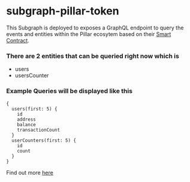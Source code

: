 # subgraph-pillar-token
This Subgraph is deployed to exposes a GraphQL endpoint to query the events and entities within the Pillar ecosytem based on their [Smart Contract](https://etherscan.io/address/0xe3818504c1b32bf1557b16c238b2e01fd3149c17). 

### There are 2 entities that can be queried right now which is 
* users
* usersCounter


### Example Queries will be displayed like this
```
{
  users(first: 5) {
    id
    address
    balance
    transactionCount
  }
  userCounters(first: 5) {
    id
    count
  }
}
```
Find out more [here](https://thegraph.com/explorer/subgraph/cristian164/pillar)
